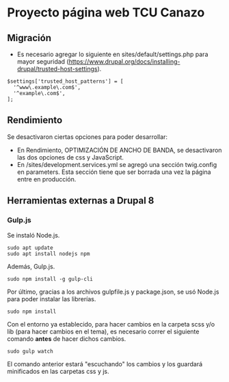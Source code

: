 # Proyecto página web TCU Canazo

## Migración
- Es necesario agregar lo siguiente en sites/default/settings.php para mayor seguridad (https://www.drupal.org/docs/installing-drupal/trusted-host-settings).
```
$settings['trusted_host_patterns'] = [
  '^www\.example\.com$',
  '^example\.com$',
];
```

## Rendimiento
Se desactivaron ciertas opciones para poder desarrollar:
- En Rendimiento, OPTIMIZACIÓN DE ANCHO DE BANDA, se desactivaron las dos opciones de css y JavaScript.
- En /sites/development.services.yml se agregó una sección twig.config en parameters. Esta sección tiene que ser borrada una vez la página entre en producción.

## Herramientas externas a Drupal 8
### Gulp.js
Se instaló Node.js.
```
sudo apt update
sudo apt install nodejs npm
```
Además, Gulp.js.
```
sudo npm install -g gulp-cli
```

Por último, gracias a los archivos gulpfile.js y package.json, se usó Node.js para poder instalar las librerías.
```
sudo npm install
```

Con el entorno ya establecido, para hacer cambios en la carpeta scss y/o lib (para hacer cambios en el tema), es necesario correr el siguiente comando **antes** de hacer dichos cambios.
```
sudo gulp watch
```
El comando anterior estará "escuchando" los cambios y los guardará minificados en las carpetas css y js.
